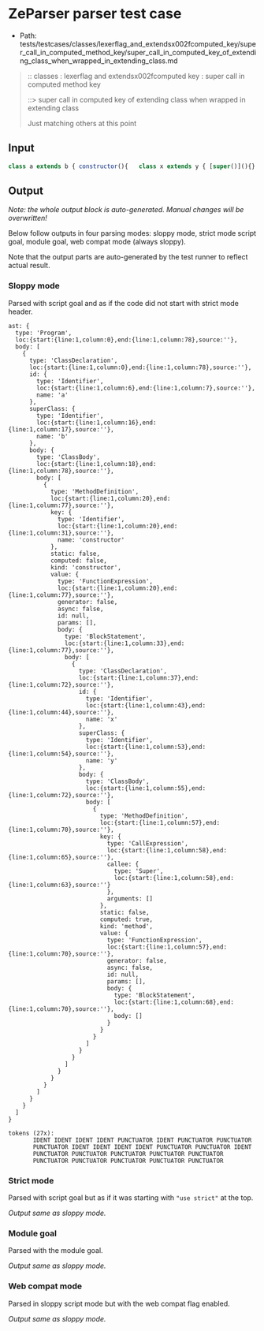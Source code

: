 # ZeParser parser test case

- Path: tests/testcases/classes/lexerflag_and_extendsx002fcomputed_key/super_call_in_computed_method_key/super_call_in_computed_key_of_extending_class_when_wrapped_in_extending_class.md

> :: classes : lexerflag and extendsx002fcomputed key : super call in computed method key
>
> ::> super call in computed key of extending class when wrapped in extending class
>
> Just matching others at this point

## Input

`````js
class a extends b { constructor(){   class x extends y { [super()](){} }    }}
`````

## Output

_Note: the whole output block is auto-generated. Manual changes will be overwritten!_

Below follow outputs in four parsing modes: sloppy mode, strict mode script goal, module goal, web compat mode (always sloppy).

Note that the output parts are auto-generated by the test runner to reflect actual result.

### Sloppy mode

Parsed with script goal and as if the code did not start with strict mode header.

`````
ast: {
  type: 'Program',
  loc:{start:{line:1,column:0},end:{line:1,column:78},source:''},
  body: [
    {
      type: 'ClassDeclaration',
      loc:{start:{line:1,column:0},end:{line:1,column:78},source:''},
      id: {
        type: 'Identifier',
        loc:{start:{line:1,column:6},end:{line:1,column:7},source:''},
        name: 'a'
      },
      superClass: {
        type: 'Identifier',
        loc:{start:{line:1,column:16},end:{line:1,column:17},source:''},
        name: 'b'
      },
      body: {
        type: 'ClassBody',
        loc:{start:{line:1,column:18},end:{line:1,column:78},source:''},
        body: [
          {
            type: 'MethodDefinition',
            loc:{start:{line:1,column:20},end:{line:1,column:77},source:''},
            key: {
              type: 'Identifier',
              loc:{start:{line:1,column:20},end:{line:1,column:31},source:''},
              name: 'constructor'
            },
            static: false,
            computed: false,
            kind: 'constructor',
            value: {
              type: 'FunctionExpression',
              loc:{start:{line:1,column:20},end:{line:1,column:77},source:''},
              generator: false,
              async: false,
              id: null,
              params: [],
              body: {
                type: 'BlockStatement',
                loc:{start:{line:1,column:33},end:{line:1,column:77},source:''},
                body: [
                  {
                    type: 'ClassDeclaration',
                    loc:{start:{line:1,column:37},end:{line:1,column:72},source:''},
                    id: {
                      type: 'Identifier',
                      loc:{start:{line:1,column:43},end:{line:1,column:44},source:''},
                      name: 'x'
                    },
                    superClass: {
                      type: 'Identifier',
                      loc:{start:{line:1,column:53},end:{line:1,column:54},source:''},
                      name: 'y'
                    },
                    body: {
                      type: 'ClassBody',
                      loc:{start:{line:1,column:55},end:{line:1,column:72},source:''},
                      body: [
                        {
                          type: 'MethodDefinition',
                          loc:{start:{line:1,column:57},end:{line:1,column:70},source:''},
                          key: {
                            type: 'CallExpression',
                            loc:{start:{line:1,column:58},end:{line:1,column:65},source:''},
                            callee: {
                              type: 'Super',
                              loc:{start:{line:1,column:58},end:{line:1,column:63},source:''}
                            },
                            arguments: []
                          },
                          static: false,
                          computed: true,
                          kind: 'method',
                          value: {
                            type: 'FunctionExpression',
                            loc:{start:{line:1,column:57},end:{line:1,column:70},source:''},
                            generator: false,
                            async: false,
                            id: null,
                            params: [],
                            body: {
                              type: 'BlockStatement',
                              loc:{start:{line:1,column:68},end:{line:1,column:70},source:''},
                              body: []
                            }
                          }
                        }
                      ]
                    }
                  }
                ]
              }
            }
          }
        ]
      }
    }
  ]
}

tokens (27x):
       IDENT IDENT IDENT IDENT PUNCTUATOR IDENT PUNCTUATOR PUNCTUATOR
       PUNCTUATOR IDENT IDENT IDENT IDENT PUNCTUATOR PUNCTUATOR IDENT
       PUNCTUATOR PUNCTUATOR PUNCTUATOR PUNCTUATOR PUNCTUATOR
       PUNCTUATOR PUNCTUATOR PUNCTUATOR PUNCTUATOR PUNCTUATOR
`````

### Strict mode

Parsed with script goal but as if it was starting with `"use strict"` at the top.

_Output same as sloppy mode._

### Module goal

Parsed with the module goal.

_Output same as sloppy mode._

### Web compat mode

Parsed in sloppy script mode but with the web compat flag enabled.

_Output same as sloppy mode._
